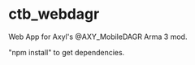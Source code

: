 ctb_webdagr
===========

Web App for Axyl's @AXY_MobileDAGR Arma 3 mod.

"npm install" to get dependencies.
